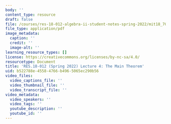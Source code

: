 ```yaml
---
body: ''
content_type: resource
draft: false
file: /courses/res-18-012-algebra-ii-student-notes-spring-2022/mit18_702s22_lect4.pdf
file_type: application/pdf
image_metadata:
  caption: ''
  credit: ''
  image-alt: ''
learning_resource_types: []
license: https://creativecommons.org/licenses/by-nc-sa/4.0/
resourcetype: Document
title: 'RES.18-012 (Spring 2022) Lecture 4: The Main Theorem'
uid: b522788e-4558-4766-b496-5065ec290b56
video_files:
  video_captions_file: ''
  video_thumbnail_file: ''
  video_transcript_file: ''
video_metadata:
  video_speakers: ''
  video_tags: ''
  youtube_description: ''
  youtube_id: ''
---
```

